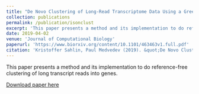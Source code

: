 ```yaml
---
title: "De Novo Clustering of Long-Read Transcriptome Data Using a Greedy, Quality-Value Based Algorithm"
collection: publications
permalink: /publication/isonclust
excerpt: 'This paper presents a method and its implementation to do reference-free clustering of long transcript reads into genes.'
date: 2019-04-02
venue: 'Journal of Computational Biology'
paperurl: 'https://www.biorxiv.org/content/10.1101/463463v1.full.pdf'
citation: 'Kristoffer Sahlin, Paul Medvedev (2019). &quot;De Novo Clustering of Long-Read Transcriptome Data Using a Greedy, Quality-Value Based Algorithm.&quot; <i>Journal of Computational Biology</i>. 2020 27:4, 472-484.'
---
```

This paper presents a method and its implementation to do reference-free clustering of long transcript reads into genes.

[Download paper here](https://www.biorxiv.org/content/10.1101/463463v1.full.pdf)

<!-- Recommended citation: Kristoffer Sahlin, Paul Medvedev (2019) "De Novo Clustering of Long-Read Transcriptome Data Using a Greedy, Quality-Value Based Algorithm" <i>RECOMB 2019 (To appear in Journal of Computational Biology)</i>. pp. 227-242.
 -->